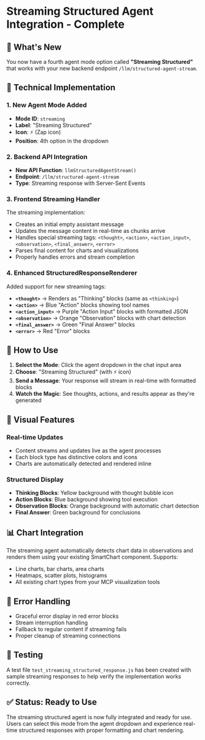 # Streaming Structured Agent Integration - Complete

## 🎯 **What's New**

You now have a fourth agent mode option called **"Streaming Structured"** that works with your new backend endpoint `/llm/structured-agent-stream`.

## 🔧 **Technical Implementation**

### 1. **New Agent Mode Added**

- **Mode ID**: `streaming`
- **Label**: "Streaming Structured"
- **Icon**: ⚡ (Zap icon)
- **Position**: 4th option in the dropdown

### 2. **Backend API Integration**

- **New API Function**: `llmStructuredAgentStream()`
- **Endpoint**: `/llm/structured-agent-stream`
- **Type**: Streaming response with Server-Sent Events

### 3. **Frontend Streaming Handler**

The streaming implementation:

- Creates an initial empty assistant message
- Updates the message content in real-time as chunks arrive
- Handles special streaming tags: `<thought>`, `<action>`, `<action_input>`, `<observation>`, `<final_answer>`, `<error>`
- Parses final content for charts and visualizations
- Properly handles errors and stream completion

### 4. **Enhanced StructuredResponseRenderer**

Added support for new streaming tags:

- **`<thought>`** → Renders as "Thinking" blocks (same as `<thinking>`)
- **`<action>`** → Blue "Action" blocks showing tool names
- **`<action_input>`** → Purple "Action Input" blocks with formatted JSON
- **`<observation>`** → Orange "Observation" blocks with chart detection
- **`<final_answer>`** → Green "Final Answer" blocks
- **`<error>`** → Red "Error" blocks

## 🚀 **How to Use**

1. **Select the Mode**: Click the agent dropdown in the chat input area
2. **Choose**: "Streaming Structured" (with ⚡ icon)
3. **Send a Message**: Your response will stream in real-time with formatted blocks
4. **Watch the Magic**: See thoughts, actions, and results appear as they're generated

## 🎨 **Visual Features**

### **Real-time Updates**

- Content streams and updates live as the agent processes
- Each block type has distinctive colors and icons
- Charts are automatically detected and rendered inline

### **Structured Display**

- **Thinking Blocks**: Yellow background with thought bubble icon
- **Action Blocks**: Blue background showing tool execution
- **Observation Blocks**: Orange background with automatic chart detection
- **Final Answer**: Green background for conclusions

## 📊 **Chart Integration**

The streaming agent automatically detects chart data in observations and renders them using your existing SmartChart component. Supports:

- Line charts, bar charts, area charts
- Heatmaps, scatter plots, histograms
- All existing chart types from your MCP visualization tools

## 🔄 **Error Handling**

- Graceful error display in red error blocks
- Stream interruption handling
- Fallback to regular content if streaming fails
- Proper cleanup of streaming connections

## 🧪 **Testing**

A test file `test_streaming_structured_response.js` has been created with sample streaming responses to help verify the implementation works correctly.

## ✅ **Status: Ready to Use**

The streaming structured agent is now fully integrated and ready for use. Users can select this mode from the agent dropdown and experience real-time structured responses with proper formatting and chart rendering.
